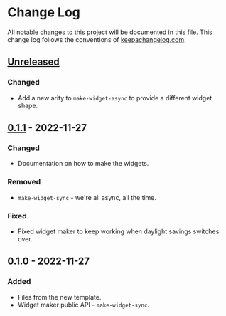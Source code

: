 # Change Log
All notable changes to this project will be documented in this file. This change log follows the conventions of [keepachangelog.com](http://keepachangelog.com/).

## [Unreleased]
### Changed
- Add a new arity to `make-widget-async` to provide a different widget shape.

## [0.1.1] - 2022-11-27
### Changed
- Documentation on how to make the widgets.

### Removed
- `make-widget-sync` - we're all async, all the time.

### Fixed
- Fixed widget maker to keep working when daylight savings switches over.

## 0.1.0 - 2022-11-27
### Added
- Files from the new template.
- Widget maker public API - `make-widget-sync`.

[Unreleased]: https://github.com/quoll/raphael/compare/0.1.1...HEAD
[0.1.1]: https://github.com/quoll/raphael/compare/0.1.0...0.1.1
